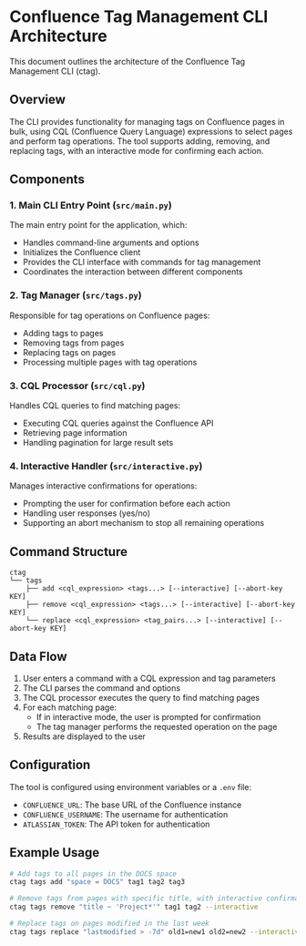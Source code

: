 # Confluence Tag Management CLI Architecture

This document outlines the architecture of the Confluence Tag Management CLI (ctag).

## Overview

The CLI provides functionality for managing tags on Confluence pages in bulk, using CQL (Confluence Query Language) expressions to select pages and perform tag operations. The tool supports adding, removing, and replacing tags, with an interactive mode for confirming each action.

## Components

### 1. Main CLI Entry Point (`src/main.py`)

The main entry point for the application, which:
- Handles command-line arguments and options
- Initializes the Confluence client
- Provides the CLI interface with commands for tag management
- Coordinates the interaction between different components

### 2. Tag Manager (`src/tags.py`)

Responsible for tag operations on Confluence pages:
- Adding tags to pages
- Removing tags from pages
- Replacing tags on pages
- Processing multiple pages with tag operations

### 3. CQL Processor (`src/cql.py`)

Handles CQL queries to find matching pages:
- Executing CQL queries against the Confluence API
- Retrieving page information
- Handling pagination for large result sets

### 4. Interactive Handler (`src/interactive.py`)

Manages interactive confirmations for operations:
- Prompting the user for confirmation before each action
- Handling user responses (yes/no)
- Supporting an abort mechanism to stop all remaining operations

## Command Structure

```
ctag
└── tags
    ├── add <cql_expression> <tags...> [--interactive] [--abort-key KEY]
    ├── remove <cql_expression> <tags...> [--interactive] [--abort-key KEY]
    └── replace <cql_expression> <tag_pairs...> [--interactive] [--abort-key KEY]
```

## Data Flow

1. User enters a command with a CQL expression and tag parameters
2. The CLI parses the command and options
3. The CQL processor executes the query to find matching pages
4. For each matching page:
   - If in interactive mode, the user is prompted for confirmation
   - The tag manager performs the requested operation on the page
5. Results are displayed to the user

## Configuration

The tool is configured using environment variables or a `.env` file:
- `CONFLUENCE_URL`: The base URL of the Confluence instance
- `CONFLUENCE_USERNAME`: The username for authentication
- `ATLASSIAN_TOKEN`: The API token for authentication

## Example Usage

```bash
# Add tags to all pages in the DOCS space
ctag tags add "space = DOCS" tag1 tag2 tag3

# Remove tags from pages with specific title, with interactive confirmation
ctag tags remove "title ~ 'Project*'" tag1 tag2 --interactive

# Replace tags on pages modified in the last week
ctag tags replace "lastmodified > -7d" old1=new1 old2=new2 --interactive
